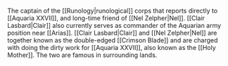 The captain of the <span class="miscellaneous">[[Runology|runological]]</span> corps that reports directly to <span class="people">[[Aquaria XXVII]]</span>, and long-time friend of <span class="people">[[Nel Zelpher|Nel]]</span>.
<span class="people">[[Clair Lasbard|Clair]]</span> also currently serves as commander of the Aquarian army position near <span class="political-bodies-places">[[Arias]]</span>.
<span class="people">[[Clair Lasbard|Clair]]</span> and <span class="people">[[Nel Zelpher|Nel]]</span> are together known as the double-edged <span class="miscellaneous">[[Crimson Blade]]</span> and are charged with doing the dirty work for <span class="people">[[Aquaria XXVII]]</span>, also known as the <span class="miscellaneous">[[Holy Mother]]</span>.  The two are famous in surrounding lands.
